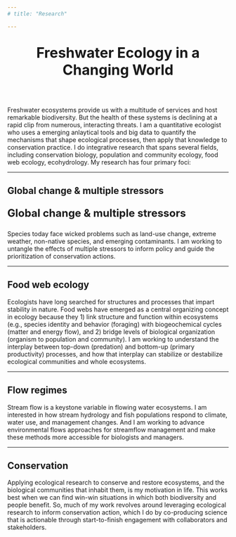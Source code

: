 ```yaml
---
# title: "Research"

---
```


<p style="text-align: center; font-size: 24pt; font-weight:bold">Freshwater Ecology in a Changing World</p>

<br> 

Freshwater ecosystems provide us with a multitude of services and host remarkable biodiversity. But the health of these systems is declining at a rapid clip from numerous, interacting threats. 
I am a quantitative ecologist who uses a emerging anlaytical tools and big data to quantify the mechanisms that shape ecological processes, then apply that knowledge to conservation practice. I do integrative research that spans several fields, including conservation biology, population and community ecology, food web ecology, ecohydrology. My research has four primary foci:

---

## Global change & multiple stressors

<p style="text-align:left; font-size:18pt; font-weight:bold">Global change & multiple stressors</p>

Species today face wicked problems such as land-use change, extreme weather, non-native species, and emerging contaminants. I am working to untangle the effects of multiple stressors to inform policy and guide the prioritization of conservation actions.  

---


## Food web ecology

Ecologists have long searched for structures and processes that impart stability in nature. Food webs have emerged as a central organizing concept in ecology because they 1) link structure and function within ecosystems (e.g., species identity and behavior (foraging) with biogeochemical cycles (matter and energy flow), and 2) bridge levels of biological organization (organism to population and community). I am working to understand the interplay between top-down (predation) and bottom-up (primary productivity) processes, and how that interplay can stabilize or destabilize ecological communities and whole ecosystems. 

---


## Flow regimes

Stream flow is a keystone variable in flowing water ecosystems. I am interested in how stream hydrology and fish populations respond to climate, water use, and management changes. And I am working to advance environmental flows approaches for streamflow management and make these methods more accessible for biologists and managers. 

---

## Conservation

Applying ecological research to conserve and restore ecosystems, and the biological communities that inhabit them, is my motivation in life. This works best when we can find win-win situations in which both biodiversity and people benefit. So, much of my work revolves around leveraging ecological research to inform conservation action, which I do by co-producing science that is actionable through start-to-finish engagement with collaborators and stakeholders. 